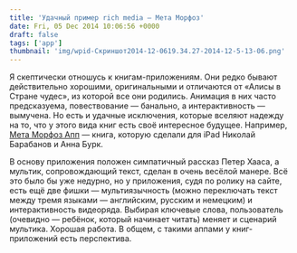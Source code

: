 ```yaml
---
title: 'Удачный пример rich media — Мета Морфоз'
date: Fri, 05 Dec 2014 10:06:56 +0000
draft: false
tags: ['app']
thumbnail: 'img/wpid-Скриншот2014-12-0619.34.27-2014-12-5-13-06.png'
---
```


Я скептически отношусь к книгам-приложениям. Они редко бывают действительно хорошими, оригинальными и отличаются от «Алисы в Стране чудес», из которой все они родились. Анимация в них часто предсказуема, повествование — банально, а интерактивность — вымучена. Но есть и удачные исключения, которые вселяют надежду на то, что у этого вида книг есть своё интересное будущее. Например, [Мета Морфоз Апп](http://meta-morfoss-app.com/ru/en) — книга, которую сделали для iPad Николай Барабанов и Анна Бурк.

В основу приложения положен симпатичный рассказ Петер Хааса, а мультик, сопровождающий текст, сделан в очень весёлой манере. Всё это было бы уже недурно, но у приложения, судя по ролику на сайте, есть ещё две фишки — мультиязычность (можно переключать текст между тремя языками — английским, русским и немецким) и интерактивность видеоряда. Выбирая ключевые слова, пользователь (очевидно — ребёнок, который начинает читать) меняет и сценарий мультика. Хорошая работа. В общем, с такими аппами у книг-приложений есть перспектива.